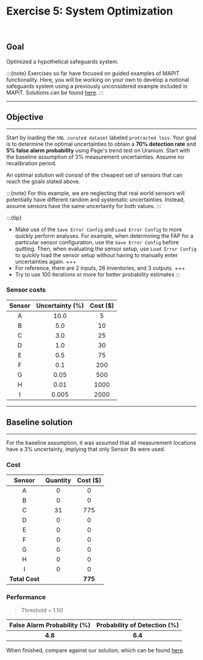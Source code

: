# Exercise 5: System Optimization

<br>

## Goal

Optimized a hypothetical safeguards system.

:::{note}
Exercises so far have focused on guided examples of MAPIT functionality. Here, you will be working on your own to develop a notional safeguards system using a previously unconsidered example included in MAPIT. Solutions can be found [here](exercise5S.md).
:::




---
## Objective
---

Start by loading the `SNL curated dataset` labeled `protracted loss`. Your goal is to determine the optimal uncertainties to obtain a **70% detection rate** and **5% false alarm probability** using Page's trend test on Uranium. Start with the baseline assumption of 3% measurement uncertainties.  Assume no recalibration period.

An optimal solution will consist of the cheapest set of sensors that can reach the goals stated above.

:::{note}
For this example, we are neglecting that real world sensors will potentially have different random and systematic uncertainties. Instead, assume sensors have the same uncertainty for both values.
:::

:::{tip}
* Make use of the `Save Error Config` and `Load Error Config` to more quickly perform analyses. For example, when determining the FAP for a particular sensor configuration, use the `Save Error Config` before quitting. Then, when evaluating the sensor setup, use `Load Error Config` to quickly load the sensor setup without having to manually enter uncertainties again.
+++
* For reference, there are 2 inputs, 26 inventories, and 3 outputs.
+++
* Try to use 100 iterations or more for better probability estimates
:::




### Sensor costs



| Sensor | Uncertainty (%) | Cost ($) |
|:---:|:---:|:---:|
| A | 10.0 | 5 |
| B | 5.0 | 10 |
| C | 3.0 | 25 |
| D | 1.0 | 30 |
| E | 0.5 | 75 |
| F | 0.1 | 200 |
| G | 0.05 | 500 |
| H | 0.01 | 1000 |
| I | 0.005 | 2000 |

---
## Baseline solution
---

For the baseline assumption, it was assumed that all measurement locations have a 3% uncertainty, implying that only Sensor Bs were used.


### Cost

| Sensor | Quantity | Cost ($) |
|:---:|:---:|:---:|
| A | 0 | 0 |
| B | 0 | 0 |
| C | 31 | 775 |
| D | 0 | 0 |
| E | 0 | 0 |
| F | 0 | 0 |
| G | 0 | 0 |
| H | 0 | 0 |
| I | 0 | 0 |
| **Total Cost** | | **775** |




### Performance

>Threshold = 1.50

| False Alarm Probability (%) | Probability of Detection (%) |
|:---:|:---:|
| **4.8** | **6.4** |


When finished, compare against our solution, which can be found [here](exercise5S.md).